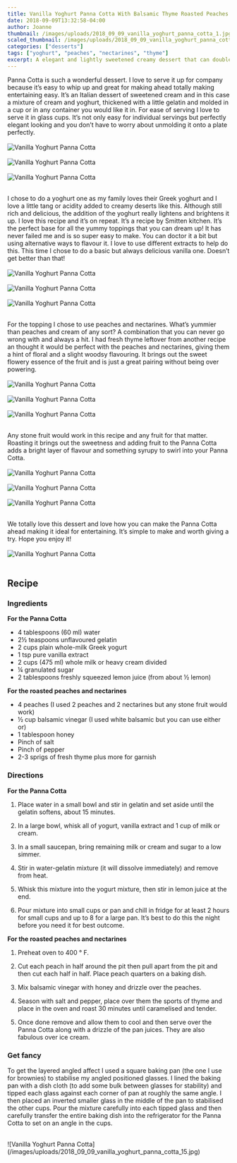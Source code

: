```yaml
---
title: Vanilla Yoghurt Panna Cotta With Balsamic Thyme Roasted Peaches And Nectarines
date: 2018-09-09T13:32:58-04:00
author: Joanne
thumbnail: /images/uploads/2018_09_09_vanilla_yoghurt_panna_cotta_1.jpg
scaled_thumbnail: /images/uploads/2018_09_09_vanilla_yoghurt_panna_cotta_0.jpg
categories: ["desserts"]
tags: ["yoghurt", "peaches", "nectarines", "thyme"]
excerpt: A elegant and lightly sweetened creamy dessert that can double as breakfast 
---
```


Panna Cotta is such a wonderful dessert. I love to serve it up for company because it’s easy to whip up and great for making ahead totally making entertaining easy. It’s an Italian dessert of sweetened cream and in this case a mixture of cream and yoghurt, thickened with a little gelatin and molded in a cup or in any container you would like it in. For ease of serving I love to serve it in glass cups. It’s not only easy for individual servings but perfectly elegant looking and you don’t have to worry about unmolding it onto a plate perfectly.
</br>
</br>
![Vanilla Yoghurt Panna Cotta](/images/uploads/2018_09_09_vanilla_yoghurt_panna_cotta_2.jpg)
</br>
</br>
![Vanilla Yoghurt Panna Cotta](/images/uploads/2018_09_09_vanilla_yoghurt_panna_cotta_3.jpg)
</br>
</br>
![Vanilla Yoghurt Panna Cotta](/images/uploads/2018_09_09_vanilla_yoghurt_panna_cotta_4.jpg)
</br>
</br>

I chose to do a yoghurt one as my family loves their Greek yoghurt and I love a little tang or acidity added to creamy deserts like this. Although still rich and delicious, the addition of the yoghurt really lightens and brightens it up. I love this recipe and it’s on repeat. It’s a recipe by Smitten kitchen. It’s the perfect base for all the yummy toppings that you can dream up! It has never failed me and is so super easy to make. You can doctor it a bit but using alternative ways to flavour it. I love to use different extracts to help do this. This time I chose to do a basic but always delicious vanilla one. Doesn’t get better than that!
</br>
</br>
![Vanilla Yoghurt Panna Cotta](/images/uploads/2018_09_09_vanilla_yoghurt_panna_cotta_5.jpg)
</br>
</br>
![Vanilla Yoghurt Panna Cotta](/images/uploads/2018_09_09_vanilla_yoghurt_panna_cotta_6.jpg)
</br>
</br>
![Vanilla Yoghurt Panna Cotta](/images/uploads/2018_09_09_vanilla_yoghurt_panna_cotta_7.jpg)
</br>
</br>

For the topping I chose to use peaches and nectarines. What’s yummier than peaches and cream of any sort? A combination that you can never go wrong with and always a hit. I had fresh thyme leftover from another recipe an thought it would be perfect with the peaches and nectarines, giving them a hint of floral and a slight woodsy flavouring. It brings out the sweet flowery essence of the fruit and is just a great pairing without being over powering.
</br>
</br>
![Vanilla Yoghurt Panna Cotta](/images/uploads/2018_09_09_vanilla_yoghurt_panna_cotta_8.jpg)
</br>
</br>
![Vanilla Yoghurt Panna Cotta](/images/uploads/2018_09_09_vanilla_yoghurt_panna_cotta_9.jpg)
</br>
</br>
![Vanilla Yoghurt Panna Cotta](/images/uploads/2018_09_09_vanilla_yoghurt_panna_cotta_10.jpg)
</br>
</br>

Any stone fruit would work in this recipe and any fruit for that matter. Roasting it brings out the sweetness and adding fruit to the Panna Cotta adds a bright layer of flavour and something syrupy to swirl into your Panna Cotta.
</br>
</br>
![Vanilla Yoghurt Panna Cotta](/images/uploads/2018_09_09_vanilla_yoghurt_panna_cotta_11.jpg)
</br>
</br>
![Vanilla Yoghurt Panna Cotta](/images/uploads/2018_09_09_vanilla_yoghurt_panna_cotta_12.jpg)
</br>
</br>
![Vanilla Yoghurt Panna Cotta](/images/uploads/2018_09_09_vanilla_yoghurt_panna_cotta_13.jpg)
</br>
</br>

We totally love this dessert and love how you can make the Panna Cotta ahead making it ideal for entertaining. It’s simple to make and worth giving a try. Hope you enjoy it!
</br>
</br>
![Vanilla Yoghurt Panna Cotta](/images/uploads/2018_09_09_vanilla_yoghurt_panna_cotta_14.jpg)
</br>
</br>

## Recipe

### Ingredients 

__For the Panna Cotta__

* <span itemprop="ingredients"> 4 tablespoons (60 ml) water</span>
* <span itemprop="ingredients"> 2&frac12; teaspoons unflavoured gelatin</span>
* <span itemprop="ingredients"> 2 cups plain whole-milk Greek yogurt</span>
* <span itemprop="ingredients"> 1 tsp pure vanilla extract</span>
* <span itemprop="ingredients"> 2 cups (475 ml) whole milk or heavy cream divided </span>
* <span itemprop="ingredients"> &frac14; granulated sugar</span>
* <span itemprop="ingredients"> 2 tablespoons freshly squeezed lemon juice (from about &frac12; lemon)</span>

__For the roasted peaches and nectarines__

* <span itemprop="ingredients"> 4 peaches (I used 2 peaches and 2 nectarines but any stone fruit would work)</span>
* <span itemprop="ingredients"> &frac12; cup balsamic vinegar (I used white balsamic but you can use either or)</span>
* <span itemprop="ingredients"> 1 tablespoon honey</span>
* <span itemprop="ingredients"> Pinch of salt</span>
* <span itemprop="ingredients"> Pinch of pepper</span>
* <span itemprop="ingredients"> 2-3 sprigs of fresh thyme plus more for garnish </span>

### Directions

__For the Panna Cotta__

1. Place water in a small bowl and stir in gelatin and set aside until the gelatin softens, about 15 minutes.

1. In a large bowl, whisk all of yogurt, vanilla extract and 1 cup of milk or cream.  

1. In a small saucepan, bring remaining milk or cream and sugar to a low simmer. 

1. Stir in water-gelatin mixture (it will dissolve immediately) and remove from heat. 

1. Whisk this mixture into the yogurt mixture, then stir in lemon juice at the end. 

1. Pour mixture into small cups or pan and chill in fridge for at least 2 hours for small cups and up to 8 for a large pan. It’s best to do this the night before you need it for best outcome. 

__For the roasted peaches and nectarines__

1. Preheat oven to 400 &deg; F. 

1. Cut each peach in half around the pit then pull apart from the pit and then cut each half in half. Place peach quarters on a baking dish. 

1. Mix balsamic vinegar with honey and drizzle over the peaches. 

1. Season with salt and pepper, place over them the sports of thyme and place in the oven and roast 30 minutes until caramelised and tender. 

1. Once done remove and allow them to cool and then serve over the Panna Cotta along with a drizzle of the pan juices. They are also fabulous over ice cream.

### Get fancy
To get the layered angled affect I used a square baking pan (the one I use for brownies) to stabilise my angled positioned glasses. I lined the baking pan with a dish cloth (to add some bulk between glasses for stability) and tipped each glass against each corner of pan at roughly the same angle. I then placed an inverted smaller glass in the middle of the pan to stabilised the other cups. Pour the mixture carefully into each tipped glass and then carefully transfer the entire baking dish into the refrigerator for the Panna Cotta to set on an angle in the cups. 

</br>
![Vanilla Yoghurt Panna Cotta](/images/uploads/2018_09_09_vanilla_yoghurt_panna_cotta_15.jpg)
